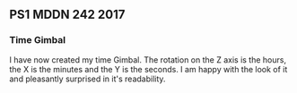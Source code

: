 ## PS1 MDDN 242 2017

### Time Gimbal

I have now created my time Gimbal. The rotation on the Z axis is the hours, the X is the minutes and the Y is the seconds. I am happy with the look of it and pleasantly surprised in it's readability.